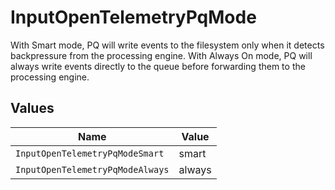 # InputOpenTelemetryPqMode

With Smart mode, PQ will write events to the filesystem only when it detects backpressure from the processing engine. With Always On mode, PQ will always write events directly to the queue before forwarding them to the processing engine.


## Values

| Name                             | Value                            |
| -------------------------------- | -------------------------------- |
| `InputOpenTelemetryPqModeSmart`  | smart                            |
| `InputOpenTelemetryPqModeAlways` | always                           |